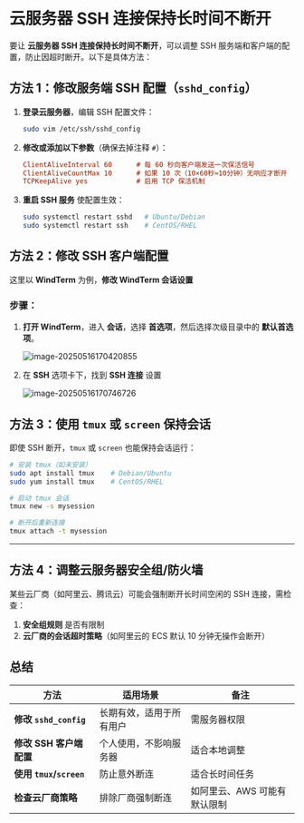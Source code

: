 # 云服务器 SSH 连接保持长时间不断开

要让 **云服务器 SSH 连接保持长时间不断开**，可以调整 SSH 服务端和客户端的配置，防止因超时断开。以下是具体方法：  

## 方法 1：修改服务端 SSH 配置（`sshd_config`）
1. **登录云服务器**，编辑 SSH 配置文件：  
   
   ```bash
   sudo vim /etc/ssh/sshd_config
   ```
   
2. **修改或添加以下参数**（确保去掉注释 `#`）：  
   ```ini
   ClientAliveInterval 60      # 每 60 秒向客户端发送一次保活信号
   ClientAliveCountMax 10      # 如果 10 次（10×60秒≈10分钟）无响应才断开
   TCPKeepAlive yes            # 启用 TCP 保活机制
   ```

3. **重启 SSH 服务** 使配置生效：  
   ```bash
   sudo systemctl restart sshd   # Ubuntu/Debian
   sudo systemctl restart ssh    # CentOS/RHEL
   ```

## 方法 2：修改 SSH 客户端配置

这里以 **WindTerm** 为例，**修改 WindTerm 会话设置**

### 步骤：

1. **打开 WindTerm**，进入 **会话**，选择 **首选项**，然后选择次级目录中的 **默认首选项**。

   ![image-20250516170420855](https://lskypro-1309218011.cos.ap-shanghai.myqcloud.com//Typora/image-20250516170420855.png)

2. 在 **SSH** 选项卡下，找到 **SSH 连接** 设置

   ![image-20250516170746726](https://lskypro-1309218011.cos.ap-shanghai.myqcloud.com//Typora/image-20250516170746726.png)


## 方法 3：使用 `tmux` 或 `screen` 保持会话

即使 SSH 断开，`tmux` 或 `screen` 也能保持会话运行：
```bash
# 安装 tmux（如未安装）
sudo apt install tmux    # Debian/Ubuntu
sudo yum install tmux    # CentOS/RHEL

# 启动 tmux 会话
tmux new -s mysession

# 断开后重新连接
tmux attach -t mysession
```

---

## 方法 4：调整云服务器安全组/防火墙
某些云厂商（如阿里云、腾讯云）可能会强制断开长时间空闲的 SSH 连接，需检查：
1. **安全组规则** 是否有限制  
2. **云厂商的会话超时策略**（如阿里云的 ECS 默认 10 分钟无操作会断开）  

## 总结
| 方法                     | 适用场景                 | 备注                         |
| ------------------------ | ------------------------ | ---------------------------- |
| **修改 `sshd_config`**   | 长期有效，适用于所有用户 | 需服务器权限                 |
| **修改 SSH 客户端配置**  | 个人使用，不影响服务器   | 适合本地调整                 |
| **使用 `tmux`/`screen`** | 防止意外断连             | 适合长时间任务               |
| **检查云厂商策略**       | 排除厂商强制断连         | 如阿里云、AWS 可能有默认限制 |
